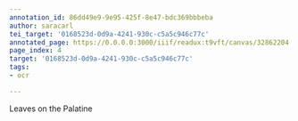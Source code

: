 ```yaml
---
annotation_id: 86dd49e9-9e95-425f-8e47-bdc369bbbeba
author: saracarl
tei_target: '0168523d-0d9a-4241-930c-c5a5c946c77c'
annotated_page: https://0.0.0.0:3000/iiif/readux:t9vft/canvas/32862204.5243.emory.edu$4
page_index: 4
target: '0168523d-0d9a-4241-930c-c5a5c946c77c'
tags:
- ocr

---
```

<p>Leaves on the Palatine</p>